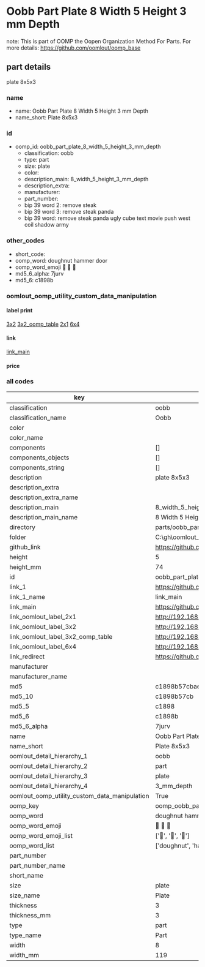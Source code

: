 # Oobb Part Plate 8 Width 5 Height 3 mm Depth  

note: This is part of OOMP the Oopen Organization Method For Parts. For more details: https://github.com/oomlout/oomp_base

##  part details
  



plate 8x5x3



### name
* name: Oobb Part Plate 8 Width 5 Height 3 mm Depth
* name_short: Plate 8x5x3 
### id
* oomp_id: oobb_part_plate_8_width_5_height_3_mm_depth
  * classification: oobb
  * type: part
  * size: plate
  * color: 
  * description_main: 8_width_5_height_3_mm_depth
  * description_extra: 
  * manufacturer: 
  * part_number: 
  * bip 39 word 2: remove steak
  * bip 39 word 3: remove steak panda
  * bip 39 word: remove steak panda ugly cube text movie push west coil shadow army

### other_codes
* short_code: 
* oomp_word: doughnut hammer door
* oomp_word_emoji :doughnut: :hammer: :door:
* md5_6_alpha: 7jurv
* md5_6: c1898b






### oomlout_oomp_utility_custom_data_manipulation
#### label print
[3x2](http://192.168.1.245:1112/?label=oomp%207jurv)
[3x2_oomp_table](http://192.168.1.108:1112/?label=oomp%207jurv)
[2x1](http://192.168.1.242:1112/?label=oomp%207jurv)
[6x4](http://192.168.1.55:1112/?label=oomp%207jurv)    

#### link

[link_main](https://github.com/oomlout/oomlout_oobb_version_4_generated_parts/tree/main/navigation_oomp/oobb/part/plate/8_width_5_height_3_mm_depth/part)                              

#### price







### all codes 
| key | value |  
| --- | --- |  
| classification | oobb |  
| classification_name | Oobb |  
| color |  |  
| color_name |  |  
| components | [] |  
| components_objects | [] |  
| components_string | [] |  
| description | plate 8x5x3 |  
| description_extra |  |  
| description_extra_name |  |  
| description_main | 8_width_5_height_3_mm_depth |  
| description_main_name | 8 Width 5 Height 3 mm Depth |  
| directory | parts/oobb_part_plate_8_width_5_height_3_mm_depth |  
| folder | C:\gh\oomlout_oobb_version_4_generated_parts\parts\oobb_part_plate_8_width_5_height_3_mm_depth |  
| github_link | https://github.com/oomlout/oomlout_oomp_part_src/tree/main/parts/oobb_part_plate_8_width_5_height_3_mm_depth |  
| height | 5 |  
| height_mm | 74 |  
| id | oobb_part_plate_8_width_5_height_3_mm_depth |  
| link_1 | https://github.com/oomlout/oomlout_oobb_version_4_generated_parts/tree/main/navigation_oomp/oobb/part/plate/8_width_5_height_3_mm_depth/part |  
| link_1_name | link_main |  
| link_main | https://github.com/oomlout/oomlout_oobb_version_4_generated_parts/tree/main/navigation_oomp/oobb/part/plate/8_width_5_height_3_mm_depth/part |  
| link_oomlout_label_2x1 | http://192.168.1.242:1112/?label=oomp%207jurv |  
| link_oomlout_label_3x2 | http://192.168.1.245:1112/?label=oomp%207jurv |  
| link_oomlout_label_3x2_oomp_table | http://192.168.1.108:1112/?label=oomp%207jurv |  
| link_oomlout_label_6x4 | http://192.168.1.55:1112/?label=oomp%207jurv |  
| link_redirect | https://github.com/oomlout/oomlout_oobb_version_4_generated_parts/tree/main/parts/oobb_plate_08_05_03 |  
| manufacturer |  |  
| manufacturer_name |  |  
| md5 | c1898b57cbaeb21f7e9abec13ef545af |  
| md5_10 | c1898b57cb |  
| md5_5 | c1898 |  
| md5_6 | c1898b |  
| md5_6_alpha | 7jurv |  
| name | Oobb Part Plate 8 Width 5 Height 3 mm Depth |  
| name_short | Plate 8x5x3  |  
| oomlout_detail_hierarchy_1 | oobb |  
| oomlout_detail_hierarchy_2 | part |  
| oomlout_detail_hierarchy_3 | plate |  
| oomlout_detail_hierarchy_4 | 3_mm_depth |  
| oomlout_oomp_utility_custom_data_manipulation | True |  
| oomp_key | oomp_oobb_part_plate_8_width_5_height_3_mm_depth |  
| oomp_word | doughnut hammer door |  
| oomp_word_emoji | :doughnut: :hammer: :door: |  
| oomp_word_emoji_list | [':doughnut:', ':hammer:', ':door:'] |  
| oomp_word_list | ['doughnut', 'hammer', 'door'] |  
| part_number |  |  
| part_number_name |  |  
| short_name |  |  
| size | plate |  
| size_name | Plate |  
| thickness | 3 |  
| thickness_mm | 3 |  
| type | part |  
| type_name | Part |  
| width | 8 |  
| width_mm | 119 |  

